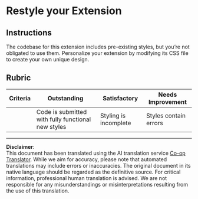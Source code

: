 <!--
CO_OP_TRANSLATOR_METADATA:
{
  "original_hash": "e3c6f2a03c2336e60412612d870af547",
  "translation_date": "2025-08-28T11:24:16+00:00",
  "source_file": "5-browser-extension/1-about-browsers/assignment.md",
  "language_code": "en"
}
-->
# Restyle your Extension

## Instructions

The codebase for this extension includes pre-existing styles, but you’re not obligated to use them. Personalize your extension by modifying its CSS file to create your own unique design.

## Rubric

| Criteria | Outstanding                                  | Satisfactory          | Needs Improvement |
| -------- | -------------------------------------------- | --------------------- | ----------------- |
|          | Code is submitted with fully functional new styles | Styling is incomplete | Styles contain errors |

---

**Disclaimer**:  
This document has been translated using the AI translation service [Co-op Translator](https://github.com/Azure/co-op-translator). While we aim for accuracy, please note that automated translations may include errors or inaccuracies. The original document in its native language should be regarded as the definitive source. For critical information, professional human translation is advised. We are not responsible for any misunderstandings or misinterpretations resulting from the use of this translation.